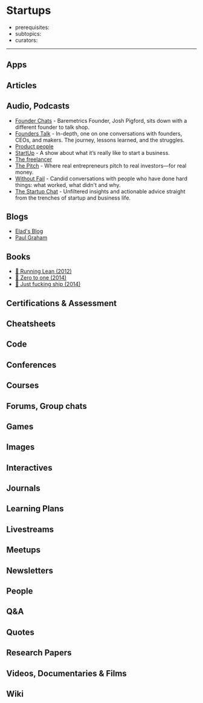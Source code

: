 # Startups

- prerequisites:
- subtopics:
- curators:

------

## Apps

## Articles

## Audio, Podcasts

- [Founder Chats](https://founderchats.com/) - Baremetrics Founder, Josh Pigford, sits down with a different founder to talk shop.
- [Founders Talk](https://changelog.com/founderstalk) - In-depth, one on one conversations with founders, CEOs, and makers. The journey, lessons learned, and the struggles.
- [Product people](http://www.productpeople.tv/)
- [StartUp](https://gimletmedia.com/startup/) - A show about what it’s really like to start a business.
- [The freelancer](https://pjrvs.com/podcast/)
- [The Pitch](https://www.gimletmedia.com/the-pitch) - Where real entrepreneurs pitch to real investors—for real money.
- [Without Fail](https://www.gimletmedia.com/without-fail) - Candid conversations with people who have done hard things: what worked, what didn't and why.
- [The Startup Chat](https://thestartupchat.com/) - Unfiltered insights and actionable advice straight from the trenches of startup and business life.


## Blogs

- [Elad's Blog](http://blog.eladgil.com/)
- [Paul Graham](http://www.paulgraham.com/articles.html)


## Books

- [📕 Running Lean (2012)](https://www.goodreads.com/book/show/13078769-running-lean)
- [📕 Zero to one (2014)](http://www.goodreads.com/book/show/18050143-zero-to-one)
- [📕 Just fucking ship (2014)](https://www.goodreads.com/book/show/23700819-just-fucking-ship)

## Certifications & Assessment

## Cheatsheets

## Code

## Conferences

## Courses

## Forums, Group chats

## Games

## Images

## Interactives

## Journals

## Learning Plans

## Livestreams

## Meetups

## Newsletters

## People

## Q&A

## Quotes

## Research Papers

## Videos, Documentaries & Films

## Wiki
